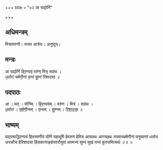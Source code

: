 +++
title = "०२ आ यद्योनिं"

+++
## अधिमन्त्रम्
मित्रावरुणौ। यजत आत्रेयः। अनुष्टुप्।

## मन्त्रः
आ यद्योनिं॑ हिर॒ण्ययं॒ वरु॑ण॒ मित्र॒ सद॑थः ।  
ध॒र्तारा॑ चर्षणी॒नां य॒न्तं सु॒म्नं रि॑शादसा ॥

## पदपाठः
आ । यत् । योनि॑म् । हि॒र॒ण्यय॑म् । वरु॑ण । मित्र॑ । सद॑थः ।  
ध॒र्तारा॑ । च॒र्ष॒णी॒नाम् । य॒न्तम् । सु॒म्नम् । रि॒शा॒द॒सा॒ ॥

## भाष्यम्
यद्यस्माद्धिरण्ययं हितरमणीयं योनिं यज्ञभूमिं हेवरुण हेमित्र आसदथः आगच्छथः तस्माच्चर्षणीनां मनुष्याणां धर्तारा धारकौच हेरिशादसा हिंसकानाङ्क्षेप्तारौयुवां अस्मभ्यं सुम्नं सुखं यन्तं कुरुतमित्यर्थः ॥ २ ॥